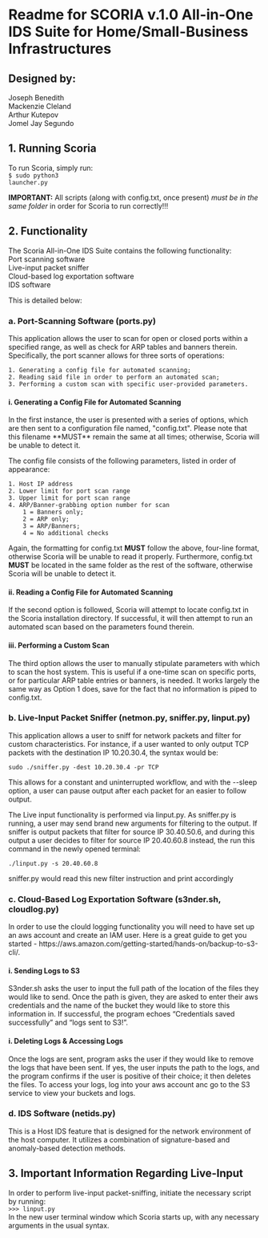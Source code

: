 <h1>Readme for SCORIA v.1.0 All-in-One IDS Suite for Home/Small-Business Infrastructures</h1>
<h2>Designed by:</h2>
    <p>Joseph Benedith<br>
    Mackenzie Cleland<br>
    Arthur Kutepov<br>
    Jomel Jay Segundo</p>

<h2>1. Running Scoria</h2>

To run Scoria, simply run:<br>
    <code>$ sudo python3 launcher.py</code>

**IMPORTANT:** All scripts (along with config.txt, once present) <em>must be in the same folder</em> in order for Scoria to run correctly!!!

<h2>2. Functionality</h2>

The Scoria All-in-One IDS Suite contains the following functionality:<br>
Port scanning software<br>
Live-input packet sniffer<br>
Cloud-based log exportation software<br>
IDS software<br>

This is detailed below:

<h3>a. Port-Scanning Software (ports.py)</h3>
This application allows the user to scan for open or closed ports within a specified range, as well as check for ARP tables and banners therein. Specifically, the port scanner allows for three sorts of operations:

    1. Generating a config file for automated scanning;
    2. Reading said file in order to perform an automated scan;
    3. Performing a custom scan with specific user-provided parameters.
    
<h4>i. Generating a Config File for Automated Scanning</h4>
In the first instance, the user is presented with a series of options, which are then sent to a configuration file named, "config.txt". Please note that this filename **MUST** remain the same at all times; otherwise, Scoria will be unable to detect it.

The config file consists of the following parameters, listed in order of appearance:

    1. Host IP address
    2. Lower limit for port scan range
    3. Upper limit for port scan range
    4. ARP/Banner-grabbing option number for scan
        1 = Banners only;
        2 = ARP only;
        3 = ARP/Banners;
        4 = No additional checks
        
Again, the formatting for config.txt **MUST** follow the above, four-line format, otherwise Scoria will be unable to read it properly. Furthermore, config.txt **MUST** be located in the same folder as the rest of the software, otherwise Scoria will be unable to detect it.
 
<h4>ii. Reading a Config File for Automated Scanning</h4>
If the second option is followed, Scoria will attempt to locate config.txt in the Scoria installation directory. If successful, it will then attempt to run an automated scan based on the parameters found therein.

<h4>iii. Performing a Custom Scan</h4>
The third option allows the user to manually stipulate parameters with which to scan the host system. This is useful if a one-time scan on specific ports, or for particular ARP table entries or banners, is needed. It works largely the same way as Option 1 does, save for the fact that no information is piped to config.txt.

<h3>b. Live-Input Packet Sniffer (netmon.py, sniffer.py, linput.py)</h3>
This application allows a user to sniff for network packets and filter for custom characteristics. For instance, if a user wanted to only output TCP packets with the destination IP 10.20.30.4, the syntax would be: 

<code>sudo ./sniffer.py -dest 10.20.30.4 -pr TCP</code>

This allows for a constant and uninterrupted workflow, and with the --sleep option, a user can pause output after each packet for an easier to follow output.

The Live input functionality is performed via linput.py. As sniffer.py is running, a user may send brand new arguments for filtering to the output. If sniffer is output packets that filter for source IP 30.40.50.6, and during this output a user decides to filter for source IP 20.40.60.8 instead, the run this command in the newly opened terminal:

<code>./linput.py -s 20.40.60.8</code>

sniffer.py would read this new filter instruction and print accordingly


<h3>c. Cloud-Based Log Exportation Software (s3nder.sh, cloudlog.py)</h3>
In order to use the clould logging functionality you will need to have set up an aws account and create an IAM user. Here is a great guide to get you started - https://aws.amazon.com/getting-started/hands-on/backup-to-s3-cli/. 

<h4>i. Sending Logs to S3</h4>
S3nder.sh asks the user to input the full path of the location of the files they would like to send. Once the path is given, they are asked to enter their aws credentials and the name of the bucket they would like to store this information in. If successful, the program echoes “Credentials saved successfully” and “logs sent to S3!”. 

<h4>i. Deleting Logs & Accessing Logs</h4>
Once the logs are sent, program asks the user if they would like to remove the logs that have been sent. If yes, the user inputs the path to the logs, and the program confirms if the user is positive of their choice; it then deletes the files. To access your logs, log into your aws account anc go to the S3 service to view your buckets and logs.

<h3>d. IDS Software (netids.py)</h3>
This is a Host IDS feature that is designed for the network environment of the host computer. It utilizes a combination of signature-based and anomaly-based detection methods. 


<h2>3. Important Information Regarding Live-Input</h2>

In order to perform live-input packet-sniffing, initiate the necessary script by running:<br>
<code>>>> linput.py</code><br>
In the new user terminal window which Scoria starts up, with any necessary arguments in the usual syntax.
